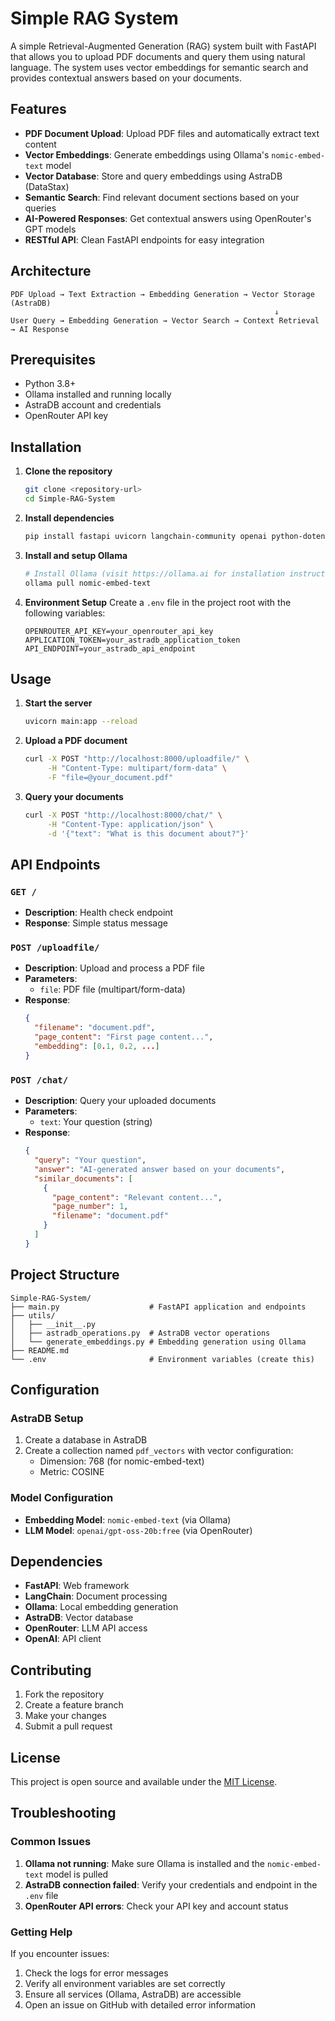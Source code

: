 # Simple RAG System

A simple Retrieval-Augmented Generation (RAG) system built with FastAPI that allows you to upload PDF documents and query them using natural language. The system uses vector embeddings for semantic search and provides contextual answers based on your documents.

## Features

- **PDF Document Upload**: Upload PDF files and automatically extract text content
- **Vector Embeddings**: Generate embeddings using Ollama's `nomic-embed-text` model
- **Vector Database**: Store and query embeddings using AstraDB (DataStax)
- **Semantic Search**: Find relevant document sections based on your queries
- **AI-Powered Responses**: Get contextual answers using OpenRouter's GPT models
- **RESTful API**: Clean FastAPI endpoints for easy integration

## Architecture

```
PDF Upload → Text Extraction → Embedding Generation → Vector Storage (AstraDB)
                                                           ↓
User Query → Embedding Generation → Vector Search → Context Retrieval → AI Response
```

## Prerequisites

- Python 3.8+
- Ollama installed and running locally
- AstraDB account and credentials
- OpenRouter API key

## Installation

1. **Clone the repository**
   ```bash
   git clone <repository-url>
   cd Simple-RAG-System
   ```

2. **Install dependencies**
   ```bash
   pip install fastapi uvicorn langchain-community openai python-dotenv astrapy ollama
   ```

3. **Install and setup Ollama**
   ```bash
   # Install Ollama (visit https://ollama.ai for installation instructions)
   ollama pull nomic-embed-text
   ```

4. **Environment Setup**
   Create a `.env` file in the project root with the following variables:
   ```env
   OPENROUTER_API_KEY=your_openrouter_api_key
   APPLICATION_TOKEN=your_astradb_application_token
   API_ENDPOINT=your_astradb_api_endpoint
   ```

## Usage

1. **Start the server**
   ```bash
   uvicorn main:app --reload
   ```

2. **Upload a PDF document**
   ```bash
   curl -X POST "http://localhost:8000/uploadfile/" \
        -H "Content-Type: multipart/form-data" \
        -F "file=@your_document.pdf"
   ```

3. **Query your documents**
   ```bash
   curl -X POST "http://localhost:8000/chat/" \
        -H "Content-Type: application/json" \
        -d '{"text": "What is this document about?"}'
   ```

## API Endpoints

### `GET /`
- **Description**: Health check endpoint
- **Response**: Simple status message

### `POST /uploadfile/`
- **Description**: Upload and process a PDF file
- **Parameters**: 
  - `file`: PDF file (multipart/form-data)
- **Response**: 
  ```json
  {
    "filename": "document.pdf",
    "page_content": "First page content...",
    "embedding": [0.1, 0.2, ...]
  }
  ```

### `POST /chat/`
- **Description**: Query your uploaded documents
- **Parameters**:
  - `text`: Your question (string)
- **Response**:
  ```json
  {
    "query": "Your question",
    "answer": "AI-generated answer based on your documents",
    "similar_documents": [
      {
        "page_content": "Relevant content...",
        "page_number": 1,
        "filename": "document.pdf"
      }
    ]
  }
  ```

## Project Structure

```
Simple-RAG-System/
├── main.py                    # FastAPI application and endpoints
├── utils/
│   ├── __init__.py
│   ├── astradb_operations.py  # AstraDB vector operations
│   └── generate_embeddings.py # Embedding generation using Ollama
├── README.md
└── .env                       # Environment variables (create this)
```

## Configuration

### AstraDB Setup
1. Create a database in AstraDB
2. Create a collection named `pdf_vectors` with vector configuration:
   - Dimension: 768 (for nomic-embed-text)
   - Metric: COSINE

### Model Configuration
- **Embedding Model**: `nomic-embed-text` (via Ollama)
- **LLM Model**: `openai/gpt-oss-20b:free` (via OpenRouter)

## Dependencies

- **FastAPI**: Web framework
- **LangChain**: Document processing
- **Ollama**: Local embedding generation
- **AstraDB**: Vector database
- **OpenRouter**: LLM API access
- **OpenAI**: API client

## Contributing

1. Fork the repository
2. Create a feature branch
3. Make your changes
4. Submit a pull request

## License

This project is open source and available under the [MIT License](LICENSE).

## Troubleshooting

### Common Issues

1. **Ollama not running**: Make sure Ollama is installed and the `nomic-embed-text` model is pulled
2. **AstraDB connection failed**: Verify your credentials and endpoint in the `.env` file
3. **OpenRouter API errors**: Check your API key and account status

### Getting Help

If you encounter issues:
1. Check the logs for error messages
2. Verify all environment variables are set correctly
3. Ensure all services (Ollama, AstraDB) are accessible
4. Open an issue on GitHub with detailed error information